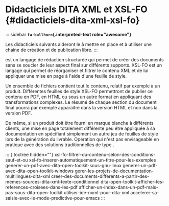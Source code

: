 # Didacticiels DITA XML et XSL-FO {#didacticiels-dita-xml-xsl-fo}

::: sidebar
**`fa-bullhorn`{.interpreted-text role="awesome"}**

Les didacticiels suivants aideront le à mettre en place et à utiliser
une chaîne de création et de publication libre.
:::

est un langage de rédaction structurée qui permet de créer des documents
sans se soucier de leur aspect final sur différents supports. XSL-FO est
un langage qui permet de réorganiser et filtrer le contenu XML et de lui
appliquer une mise en page à l\'aide d\'une feuille de style.

Un ensemble de fichiers contient tout le contenu, relatif par exemple à
un produit. Différentes feuilles de style XSL-FO permettront de publier
ce contenu en PDF, en HTML ou sous un autre format en appliquant des
transformations complexes. Le résumé de chaque section du document final
pourra par exemple apparaître dans la version HTML et non dans la
version PDF.

De même, si un produit doit être fourni en marque blanche à différents
clients, une mise en page totalement différente peu être appliquée à sa
documentation en spécifiant simplement un autre jeu de feuilles de style
lors de la génération du livrable. Opération qui n\'est pas envisageable
en pratique avec des solutions traditionnelles de type .

::: {.toctree hidden=""}
xsl-fo-filtrer-du-contenu-selon-des-conditions-sauf-et-ou
xsl-fo-inserer-automatiquement-un-titre-pour-les-exemples
generer-un-pdf-avec-dita-open-toolkit-sous-gnu-linux
generer-un-pdf-avec-dita-open-toolkit-windows
gerer-les-projets-de-documentation-multilingues-dita-xml
creer-des-documents-differents-a-partir-des-memes-sources-dita-xml-texte-conditionnel
dita-open-toolkit-afficher-les-references-croisees-dans-les-pdf
afficher-un-index-dans-un-pdf-mais-pas-sous-dita-open-toolkit
utiliser-ide-nxml-pour-dita-xml
accelerer-sa-saisie-avec-le-mode-predictive-pour-emacs
:::
